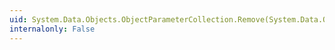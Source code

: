 ```yaml
---
uid: System.Data.Objects.ObjectParameterCollection.Remove(System.Data.Objects.ObjectParameter)
internalonly: False
---
```

